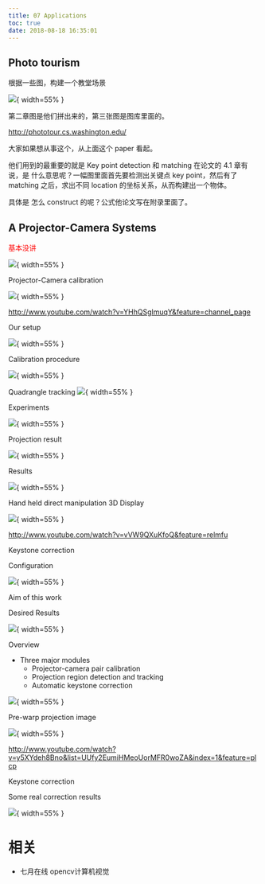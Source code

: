 ```yaml
---
title: 07 Applications
toc: true
date: 2018-08-18 16:35:01
---
```




## Photo tourism


根据一些图，构建一个教堂场景

![](http://images.iterate.site/blog/image/180817/24dbIGIHcF.png?imageslim){ width=55% }

第二章图是他们拼出来的，第三张图是图库里面的。

http://phototour.cs.washington.edu/

大家如果想从事这个，从上面这个 paper 看起。

他们用到的最重要的就是 Key point detection 和 matching 在论文的 4.1 章有说，是 什么意思呢？一幅图里面首先要检测出关键点 key point，然后有了 matching 之后，求出不同 location 的坐标关系，从而构建出一个物体。

具体是 怎么 construct 的呢？公式他论文写在附录里面了。


## A Projector-Camera Systems

<span style="color:red;">基本没讲</span>


![](http://images.iterate.site/blog/image/180817/7hfLlFDl46.png?imageslim){ width=55% }


Projector-Camera calibration

![](http://images.iterate.site/blog/image/180817/BbadfkJ2bE.png?imageslim){ width=55% }

http://www.youtube.com/watch?v=YHhQSglmuqY&feature=channel_page

Our setup

![](http://images.iterate.site/blog/image/180817/759Ag5iGgh.png?imageslim){ width=55% }

Calibration procedure

![](http://images.iterate.site/blog/image/180817/jFmBIe5K6e.png?imageslim){ width=55% }


Quadrangle tracking
![](http://images.iterate.site/blog/image/180817/GCkJbBKC1l.png?imageslim){ width=55% }

Experiments

![](http://images.iterate.site/blog/image/180817/7jI8ic4dkI.png?imageslim){ width=55% }

Projection result

![](http://images.iterate.site/blog/image/180817/BFaLg81heC.png?imageslim){ width=55% }

Results

![](http://images.iterate.site/blog/image/180817/aa2l87jKkH.png?imageslim){ width=55% }

Hand held direct manipulation 3D Display

![](http://images.iterate.site/blog/image/180817/LEH6j8i78B.png?imageslim){ width=55% }

http://www.youtube.com/watch?v=vVW9QXuKfoQ&feature=relmfu

Keystone correction

Configuration

![](http://images.iterate.site/blog/image/180817/k7EjfFCLBj.png?imageslim){ width=55% }


Aim of this work

Desired Results

![](http://images.iterate.site/blog/image/180817/l06cehej4d.png?imageslim){ width=55% }






Overview

- Three major modules
    - Projector-camera pair calibration
    - Projection region detection and tracking
    - Automatic keystone correction

![](http://images.iterate.site/blog/image/180817/73E7h3iebk.png?imageslim){ width=55% }


Pre-warp projection image


![](http://images.iterate.site/blog/image/180817/aK75dI575m.png?imageslim){ width=55% }


http://www.youtube.com/watch?v=y5XYdeh8Bno&list=UUfy2EumiHMeoUorMFR0woZA&index=1&feature=plcp




Keystone correction

Some real correction results


![](http://images.iterate.site/blog/image/180817/GCCKEb2gea.png?imageslim){ width=55% }








# 相关

- 七月在线 opencv计算机视觉
